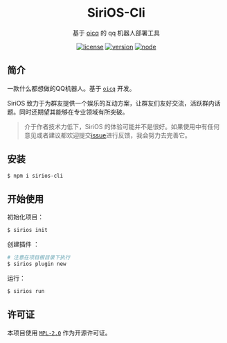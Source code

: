 <div align="center">

# SiriOS-Cli

基于 [oicq](https://github.com/takayama-lily/oicq) 的 qq 机器人部署工具

[![license](https://img.shields.io/github/license/Sirius0v0/SiriOS-Cli)](https://choosealicense.com/licenses/mpl-2.0/)
[![version](https://img.shields.io/github/package-json/v/Sirius0v0/SiriOS-Cli)](https://github.com/Sirius0v0/SiriOS-Cli)
[![node](https://img.shields.io/node/v/oicq)](https://github.com/takayama-lily/oicq)

</div>

## 简介
一款什么都想做的QQ机器人。基于 [`oicq`](https://github.com/takayama-lily/oicq ) 开发。

SiriOS 致力于为群友提供一个娱乐的互动方案，让群友们友好交流，活跃群内话题。同时还期望其能够在专业领域有所突破。

> 介于作者技术力低下，SiriOS 的体验可能并不是很好。如果使用中有任何意见或者建议都欢迎提交[issue](https://github.com/NPUcraft/LingCat-bot/issues)进行反馈，我会努力去完善它。

## 安装
```bash
$ npm i sirios-cli
```

## 开始使用
初始化项目：
```bash
$ sirios init
```
创建插件 ：
```bash
# 注意在项目根目录下执行
$ sirios plugin new
```
运行：
```bash
$ sirios run
```

## 许可证
本项目使用 [`MPL-2.0`](https://choosealicense.com/licenses/mpl-2.0/) 作为开源许可证。
